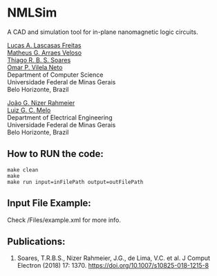 # NMLSim  
A CAD and simulation tool for in-plane nanomagnetic logic circuits.

[Lucas A. Lascasas Freitas](mailto:lucas.freitas@dcc.ufmg.br)  
[Matheus G. Arraes Veloso](mailto:)  
[Thiago R. B. S. Soares](mailto:thiagorbss@dcc.ufmg.br)  
[Omar P. Vilela Neto](mailto:omar@dcc.ufmg.br)  
Department of Computer Science  
Universidade Federal de Minas Gerais  
Belo Horizonte, Brazil

[João G. Nizer Rahmeier](mailto:joaonizer@ufmg.br)  
[Luiz G. C. Melo](mailto:lgcmelo@gmail.com)  
Department of Electrical Engineering  
Universidade Federal de Minas Gerais  
Belo Horizonte, Brazil

## How to RUN the code:

<code>make clean</code>  
<code>make</code>  
<code>make run input=inFilePath output=outFilePath</code>  

## Input File Example:
Check /Files/example.xml for more info.

## Publications:
1. Soares, T.R.B.S., Nizer Rahmeier, J.G., de Lima, V.C. et al. J Comput Electron (2018) 17: 1370. https://doi.org/10.1007/s10825-018-1215-8
